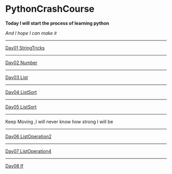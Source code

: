 # PythonCrashCourse

**Today I will start the process of learning python**

*And I hope I can make it*
****


[Day01 StringTricks](https://github.com/Liberhome/PythonCrashCourse/blob/master/string%20tricks.md)

****
[Day02 Number](https://github.com/Liberhome/PythonCrashCourse/blob/master/Number)

****
[Day03 List](https://github.com/Liberhome/PythonCrashCourse/blob/master/List.md)

****
[Day04 ListSort](https://github.com/Liberhome/PythonCrashCourse/blob/master/ListSort.md)

****
[Day05 ListSort](https://github.com/Liberhome/PythonCrashCourse/blob/master/List-Operation.md)

****
Keep Moving ,I will never know how strong I will be
****
[Day06 ListOperation2](https://github.com/Liberhome/PythonCrashCourse/blob/master/ListOperation2.md)
****
[Day07 ListOperation4](https://github.com/Liberhome/PythonCrashCourse/blob/master/ListOperation4.md)
****
[Day08 If](https://github.com/Liberhome/PythonCrashCourse/blob/master/If.md)


